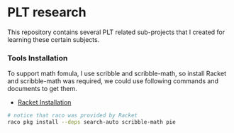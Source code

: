 # PLT research

This repository contains several PLT related sub-projects that I created for learning these certain subjects.

### Tools Installation

To support math fomula, I use scribble and scribble-math, so install Racket and scribble-math was required,
we could use following commands and documents to get them.

- [Racket Installation](https://docs.racket-lang.org/pollen/Installation.html)

```sh
# notice that raco was provided by Racket
raco pkg install --deps search-auto scribble-math pie
```
